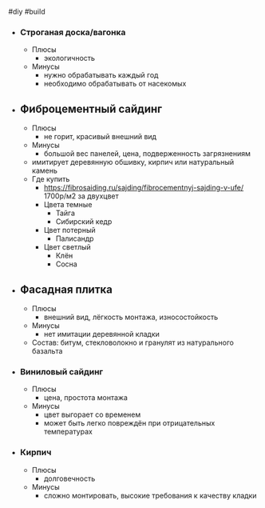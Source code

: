 #diy #build
- ### Строганая доска/вагонка
	- Плюсы
		-  экологичность
	- Минусы
		- нужно обрабатывать каждый год
		- необходимо обрабатывать от насекомых
- ## Фиброцементный сайдинг
	- Плюсы
		- не горит, красивый внешний вид
	- Минусы
		- большой вес панелей, цена, подверженность загрязнениям
	- имитирует деревянную обшивку, кирпич или натуральный камень
	- Где купить
		- https://fibrosaiding.ru/sajding/fibrocementnyj-sajding-v-ufe/ 1700р/м2 за двухцвет
		- Цвета темные
			- Тайга
			- Сибирский кедр
		- Цвет потерный
			- Палисандр
		- Цвет светлый
			- Клён
			- Сосна
- ## Фасадная плитка
	- Плюсы
		- внешний вид, лёгкость монтажа, износостойкость
	- Минусы
		- нет имитации деревянной кладки
	- Состав: битум, стекловолокно и гранулят из натурального базальта
- ### Виниловый сайдинг
	- Плюсы
		- цена, простота монтажа
	- Минусы
		-  цвет выгорает со временем
		- может быть легко повреждён при отрицательных температурах
- ### Кирпич
	- Плюсы
		- долговечность
	- Минусы
		-  сложно монтировать, высокие требования к качеству кладки